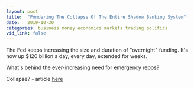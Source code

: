 ```yaml
---
layout: post
title:  "Pondering The Collapse Of The Entire Shadow Banking System"
date:   2019-10-30
categories: business money economics markets trading politics
vid_link: false
---
```


The Fed keeps increasing the size and duration of "overnight" funding. It's now up $120 billion a day, every day, extended for weeks.

What's behind the ever-increasing need for emergency repos?

Collapse? - article [here]

[here]: //www.zerohedge.com/markets/mish-pondering-collapse-entire-shadow-banking-system
